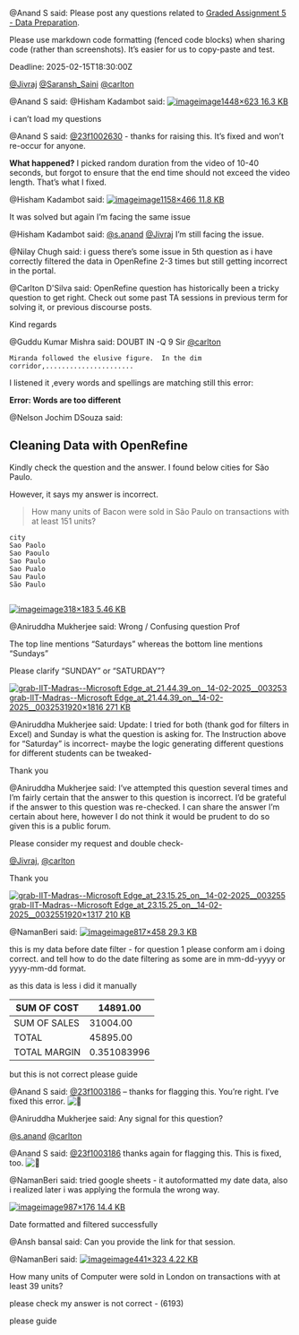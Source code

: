 @Anand S said: Please post any questions related to [Graded Assignment 5 \- Data Preparation](https://exam.sanand.workers.dev/tds-2025-01-ga5).


Please use markdown code formatting (fenced code blocks) when sharing code (rather than screenshots). It’s easier for us to copy\-paste and test.


Deadline: 2025\-02\-15T18:30:00Z


[@Jivraj](/u/jivraj) [@Saransh\_Saini](/u/saransh_saini) [@carlton](/u/carlton)


@Anand S said: 
@Hisham Kadambot said: [![image](https://europe1.discourse-cdn.com/flex013/uploads/iitm/optimized/3X/2/7/2760b6a798c8d242c17b057acd6cf686ab1bc2fe_2_690x296.png)image1448×623 16\.3 KB](https://europe1.discourse-cdn.com/flex013/uploads/iitm/original/3X/2/7/2760b6a798c8d242c17b057acd6cf686ab1bc2fe.png "image")  

i can’t load my questions


@Anand S said: [@23f1002630](/u/23f1002630) \- thanks for raising this. It’s fixed and won’t re\-occur for anyone.


**What happened?** I picked random duration from the video of 10\-40 seconds, but forgot to ensure that the end time should not exceed the video length. That’s what I fixed.


@Hisham Kadambot said: [![image](https://europe1.discourse-cdn.com/flex013/uploads/iitm/optimized/3X/d/0/d00d9bc84126cc644cd4a75cea1db8ab4d4bf0a6_2_690x277.png)image1158×466 11\.8 KB](https://europe1.discourse-cdn.com/flex013/uploads/iitm/original/3X/d/0/d00d9bc84126cc644cd4a75cea1db8ab4d4bf0a6.png "image")  

It was solved but again I’m facing the same issue


@Hisham Kadambot said: [@s.anand](/u/s.anand) [@Jivraj](/u/jivraj) I’m still facing the issue.


@Nilay Chugh said: i guess there’s some issue in 5th question as i have correctly filtered the data in OpenRefine 2\-3 times but still getting incorrect in the portal.


@Carlton D'Silva said: OpenRefine question has historically been a tricky question to get right. Check out some past TA sessions in previous term for solving it, or previous discourse posts.


Kind regards


@Guddu Kumar Mishra said: DOUBT IN \-Q 9 Sir [@carlton](/u/carlton)



```
Miranda followed the elusive figure.  In the dim corridor,......................

```

I listened it ,every words and spellings are matching still this error:


**Error: Words are too different**


@Nelson Jochim DSouza said: 

Cleaning Data with OpenRefine
-----------------------------


Kindly check the question and the answer. I found below cities for São Paulo.


However, it says my answer is incorrect.



> How many units of Bacon were sold in São Paulo on transactions with at least 151 units?



```
city
Sao Paolo
Sao Paoulo
Sao Paulo
Sao Pualo
Sau Paulo
São Paulo


```

[![image](https://europe1.discourse-cdn.com/flex013/uploads/iitm/original/3X/0/2/02dbdb81b1a8befd5172bf0cb16e25c59b8038b2.png)image318×183 5\.46 KB](https://europe1.discourse-cdn.com/flex013/uploads/iitm/original/3X/0/2/02dbdb81b1a8befd5172bf0cb16e25c59b8038b2.png "image")


@Aniruddha Mukherjee said: Wrong / Confusing question Prof


The top line mentions “Saturdays” whereas the bottom line mentions “Sundays”


Please clarify “SUNDAY” or “SATURDAY”?


[![grab-IIT-Madras--Microsoft Edge_at_21.44.39_on__14-02-2025__003253](https://europe1.discourse-cdn.com/flex013/uploads/iitm/optimized/3X/9/7/979374c3f5507f373bae753017ab4235a420e1b2_2_528x499.jpeg)grab\-IIT\-Madras\-\-Microsoft Edge\_at\_21\.44\.39\_on\_\_14\-02\-2025\_\_0032531920×1816 271 KB](https://europe1.discourse-cdn.com/flex013/uploads/iitm/original/3X/9/7/979374c3f5507f373bae753017ab4235a420e1b2.jpeg "grab-IIT-Madras--Microsoft Edge_at_21.44.39_on__14-02-2025__003253")


@Aniruddha Mukherjee said: Update: I tried for both (thank god for filters in Excel) and Sunday is what the question is asking for. The Instruction above for “Saturday” is incorrect\- maybe the logic generating different questions for different students can be tweaked\-


Thank you


@Aniruddha Mukherjee said: I’ve attempted this question several times and I’m fairly certain that the answer to this question is incorrect. I’d be grateful if the answer to this question was re\-checked. I can share the answer I’m certain about here, however I do not think it would be prudent to do so given this is a public forum.


Please consider my request and double check\-


[@Jivraj](/u/jivraj), [@carlton](/u/carlton)


Thank you


[![grab-IIT-Madras--Microsoft Edge_at_23.15.25_on__14-02-2025__003255](https://europe1.discourse-cdn.com/flex013/uploads/iitm/optimized/3X/7/5/754b8cb67790be42f3cb034ef920509a08820ad8_2_690x473.jpeg)grab\-IIT\-Madras\-\-Microsoft Edge\_at\_23\.15\.25\_on\_\_14\-02\-2025\_\_0032551920×1317 210 KB](https://europe1.discourse-cdn.com/flex013/uploads/iitm/original/3X/7/5/754b8cb67790be42f3cb034ef920509a08820ad8.jpeg "grab-IIT-Madras--Microsoft Edge_at_23.15.25_on__14-02-2025__003255")


@NamanBeri said: [![image](https://europe1.discourse-cdn.com/flex013/uploads/iitm/original/3X/b/f/bf1a8f36cc99be3a4d7b2d5552a90c431b227a85.png)image817×458 29\.3 KB](https://europe1.discourse-cdn.com/flex013/uploads/iitm/original/3X/b/f/bf1a8f36cc99be3a4d7b2d5552a90c431b227a85.png "image")  

this is my data before date filter \- for question 1 please conform am i doing correct. and tell how to do the date filtering as some are in mm\-dd\-yyyy or yyyy\-mm\-dd format.


as this data is less i did it manually





| SUM OF COST | 14891\.00 |
| --- | --- |
| SUM OF SALES | 31004\.00 |
| TOTAL | 45895\.00 |
| TOTAL MARGIN | 0\.351083996 |


but this is not correct please guide


@Anand S said: [@23f1003186](/u/23f1003186) – thanks for flagging this. You’re right. I’ve fixed this error. ![:pray:](https://emoji.discourse-cdn.com/google/pray.png?v=12 ":pray:")


@Aniruddha Mukherjee said: Any signal for this question?


[@s.anand](/u/s.anand) [@carlton](/u/carlton)


@Anand S said: [@23f1003186](/u/23f1003186) thanks again for flagging this. This is fixed, too. ![:pray:](https://emoji.discourse-cdn.com/google/pray.png?v=12 ":pray:")


@NamanBeri said: tried google sheets \- it autoformatted my date data, also i realized later i was applying the formula the wrong way.


[![image](https://europe1.discourse-cdn.com/flex013/uploads/iitm/original/3X/4/7/47ef4373ecd39e516752ad3ac49bbdbbb62ac79e.png)image987×176 14\.4 KB](https://europe1.discourse-cdn.com/flex013/uploads/iitm/original/3X/4/7/47ef4373ecd39e516752ad3ac49bbdbbb62ac79e.png "image")  

Date formatted and filtered successfully


@Ansh bansal said: Can you provide the link for that session.


@NamanBeri said: [![image](https://europe1.discourse-cdn.com/flex013/uploads/iitm/original/3X/7/5/7511167a7f94b1b19c98af4d835318552532ce75.png)image441×323 4\.22 KB](https://europe1.discourse-cdn.com/flex013/uploads/iitm/original/3X/7/5/7511167a7f94b1b19c98af4d835318552532ce75.png "image")


How many units of Computer were sold in London on transactions with at least 39 units?  

please check my answer is not correct \- (6193\)


please guide

